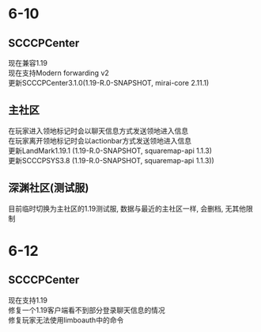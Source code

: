 # 6-10
## SCCCPCenter
现在兼容1.19  
现在支持Modern forwarding v2  
更新SCCCPCenter3.1.0(1.19-R.0-SNAPSHOT, mirai-core 2.11.1)  

## 主社区
在玩家进入领地标记时会以聊天信息方式发送领地进入信息  
在玩家离开领地标记时会以actionbar方式发送领地进入信息  
更新LandMark1.19.1  (1.19-R.0-SNAPSHOT, squaremap-api 1.1.3)  
更新SCCCPSYS3.8 (1.19-R.0-SNAPSHOT, squaremap-api 1.1.3))  

## 深渊社区(测试服)
目前临时切换为主社区的1.19测试服, 数据与最近的主社区一样, 会删档, 无其他限制  

# 6-12
## SCCCPCenter
现在支持1.19  
修复一个1.19客户端看不到部分登录聊天信息的情况  
修复玩家无法使用limboauth中的命令
